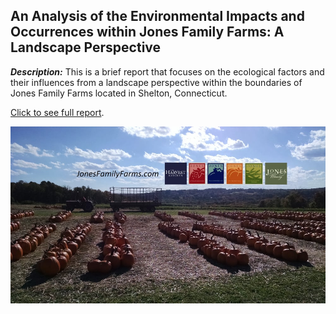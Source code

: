 ## An Analysis of the Environmental Impacts and Occurrences within Jones Family Farms: A Landscape Perspective

***Description:***
This is a brief report that focuses on the ecological factors and their influences from a landscape perspective within the 
boundaries of Jones Family Farms located in Shelton, Connecticut.

<a href="pdf/Landscape Report.pdf">Click to see full report</a>.

<img src="images/Jones_Farm_Ad.jpg">
